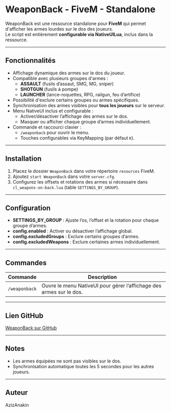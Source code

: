 # WeaponBack - FiveM - Standalone

WeaponBack est une ressource standalone pour **FiveM** qui permet d'afficher les armes lourdes sur le dos des joueurs.  
Le script est entièrement **configurable via NativeUILua**, inclus dans la ressource.

---

## Fonctionnalités

- Affichage dynamique des armes sur le dos du joueur.
- Compatible avec plusieurs groupes d'armes :  
  - **ASSAULT** (fusils d’assaut, SMG, MG, sniper)  
  - **SHOTGUN** (fusils à pompe)  
  - **LAUNCHER** (lance-roquettes, RPG, railgun, feu d’artifice)
- Possibilité d'exclure certains groupes ou armes spécifiques.
- Synchronisation des armes visibles pour **tous les joueurs** sur le serveur.
- Menu NativeUI inclus et configurable :  
  - Activer/désactiver l’affichage des armes sur le dos.  
  - Masquer ou afficher chaque groupe d’armes individuellement.
- Commande et raccourci clavier :  
  - `/weaponback` pour ouvrir le menu.  
  - Touches configurables via KeyMapping (par défaut `K`).

---

## Installation

1. Placez le dossier `WeaponBack` dans votre répertoire `resources` FiveM.
2. Ajoutez `start WeaponBack` dans votre `server.cfg`.
3. Configurez les offsets et rotations des armes si nécessaire dans `cl_weapons-on-back.lua` (table `SETTINGS_BY_GROUP`).

---

## Configuration

- **SETTINGS_BY_GROUP** : Ajuste l’os, l’offset et la rotation pour chaque groupe d’armes.
- **config.enabled** : Activer ou désactiver l’affichage global.
- **config.excludedGroups** : Exclure certains groupes d’armes.
- **config.excludedWeapons** : Exclure certaines armes individuellement.

---

## Commandes

| Commande | Description |
|----------|-------------|
| `/weaponback` | Ouvre le menu NativeUI pour gérer l’affichage des armes sur le dos. |

---

## Lien GitHub

[WeaponBack sur GitHub](https://github.com/AzizAnakin/Weaponback---Fivem---Standalone)

---

## Notes

- Les armes équipées ne sont pas visibles sur le dos.  
- Synchronisation automatique toutes les 5 secondes pour les autres joueurs.

---

## Auteur

AzizAnakin
